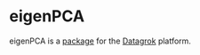 # eigenPCA

eigenPCA is a [package](https://datagrok.ai/help/develop/develop#packages) for the [Datagrok](https://datagrok.ai) platform.